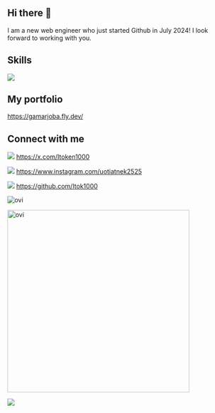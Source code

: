 ## Hi there 👋
I am a new web engineer who just started Github in July 2024!
I look forward to working with you.

## Skills
![](https://skillicons.dev/icons?i=html,scss,js,ruby,rails,docker,figma,bootstrap,aws,fly)
## My portfolio
https://gamarjoba.fly.dev/
## Connect with me
![](https://skillicons.dev/icons?i=twitter)
https://x.com/Itoken1000

![](https://skillicons.dev/icons?i=instagram)
https://www.instagram.com/uotiatnek2525

![](https://skillicons.dev/icons?i=git)
https://github.com/Itok1000

<img src="https://github-readme-stats.vercel.app/api/top-langs?username=Itok1000&show_icons=true&locale=en&layout=compact&theme=chartreuse-dark" alt="ovi" /></p>

<img src="https://github-readme-stats.vercel.app/api?username=Itok1000&show_icons=true&locale=en&theme=chartreuse-dark" alt="ovi" width="410" /></p>

<img src="https://github-profile-trophy.vercel.app/?username=Itok1000&theme=juicyfresh&no-bg=true" />


<!--
**Itok1000/Itok1000** is a ✨ _special_ ✨ repository because its `README.md` (this file) appears on your GitHub profile.

Here are some ideas to get you started:

- 🔭 I’m currently working on ...
- 🌱 I’m currently learning ...
- 👯 I’m looking to collaborate on ...
- 🤔 I’m looking for help with ...
- 💬 Ask me about ...
- 📫 How to reach me: ...
- 😄 Pronouns: ...
- ⚡ Fun fact: ...
-->
